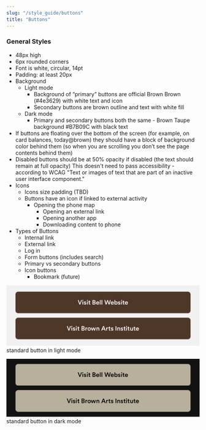 ```yaml
---
slug: "/style_guide/buttons"
title: "Buttons"
---
```


### General Styles

* 48px high
* 6px rounded corners
* Font is white, circular, 14pt
* Padding: at least 20px
* Background
  * Light mode
    * Background of “primary” buttons are official Brown Brown (#4e3629) with white text and icon
    * Secondary buttons are brown outline and text with white fill
  * Dark mode
    * Primary and secondary buttons both the same - Brown Taupe background #B7B09C with black text
* If buttons are floating over the bottom of the screen (for example, on card balances, today@brown) they should have a block of background color behind them (so when you are scrolling you don’t see the page contents behind them)
* Disabled buttons should be at 50% opacity if disabled (the text should remain at full opacity) This doesn't need to pass accessibility - according to WCAG "Text or images of text that are part of an inactive user interface component."
* Icons
  * Icons size padding (TBD)
  * Buttons have an icon if linked to external activity
    * Opening the phone map
      * Opening an external link
      * Opening another app
      * Downloading content to phone
* Types of Buttons
  * Internal link
  * External link
  * Log in
  * Form buttons (includes search)
  * Primary vs secondary buttons
  * Icon buttons
    * Bookmark (future)

![standard button in light mode](../../images/standard_button_lm.png)
standard button in light mode

![standard button in dark mode](../../images/standard_button_dm.png)
standard button in dark mode
